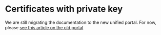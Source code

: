 ﻿# Certificates with private key

We are still migrating the documentation to the new unified portal. For now, please
[see this article on the old portal](http://pki.lacunasoftware.com/Help/html/3a2b7c97-807f-454e-9439-a658115f60da.htm)
